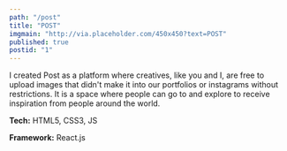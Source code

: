 ```yaml
---
path: "/post"
title: "POST"
imgmain: "http://via.placeholder.com/450x450?text=POST"
published: true
postid: "1"
---
```


I created Post as a platform where creatives, like you and I, are free to upload images that didn't make it into our portfolios or instagrams without restrictions. It is a space where people can go to and explore to receive inspiration from people around the world.

**Tech:** HTML5, CSS3, JS

**Framework:** React.js
